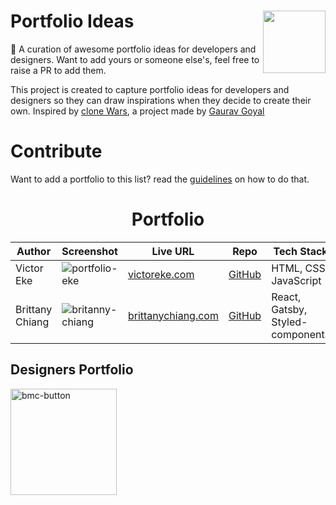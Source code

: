 <div>
<img align="right" src="https://c.tenor.com/--AQwe1rA8EAAAAj/batman-pixel-art.gif" width="100px">
<h1>Portfolio Ideas</h1> 
<p>💚 A curation of awesome portfolio ideas for developers and designers. Want to add yours or someone else's, feel free to raise a PR to add them.</p>
</div>
  
This project is created to capture portfolio ideas for developers and designers so they can draw inspirations when they decide to create their own. Inspired by <a href="https://github.com/GorvGoyl/Clone-Wars">clone Wars</a>, a project made by <a href="https://github.com/GorvGoyl">Gaurav Goyal</a>

 
# Contribute
Want to add a portfolio to this list? read the <a href="github.com/evavic44/portfolio-ideas/contributing-guidelines">guidelines</a> on how to do that.

<h1 align="center">Portfolio</h1>

| Author                 | Screenshot                                                                                                                | Live URL                                            | Repo                                      | Tech Stack                                  | 
| ---------------------- | ------------------------------------------------------------------------------------------------------------------------- | ----------------------------------------------------| ----------------------------------------- | ------------------------------------------- |
| Victor Eke             | ![portfolio-eke](https://user-images.githubusercontent.com/62628408/163442612-0052c73f-fc7f-4cfb-a46d-fef55ef9e4b5.png)   | [victoreke.com](victoreke.com)                      | [GitHub](https://github.com/evavic44/eke) | HTML, CSS, JavaScript                       | 
| Brittany Chiang        | ![britanny-chiang](https://user-images.githubusercontent.com/62628408/163446015-fc50d2c1-3cee-42fb-b80a-b692ad7eef1e.png) | [brittanychiang.com](https://brittanychiang.com)    | [GitHub](https://github.com/bchiang7/v4)  | React, Gatsby, Styled-components            |


## Designers Portfolio

<a href="https://buymeacoffee.com/evavic44">
  <img width="170px" alt="bmc-button" src="https://user-images.githubusercontent.com/62628408/163418953-1d32bf9c-317b-44ca-b773-44e36140fc9d.png">
</a>
